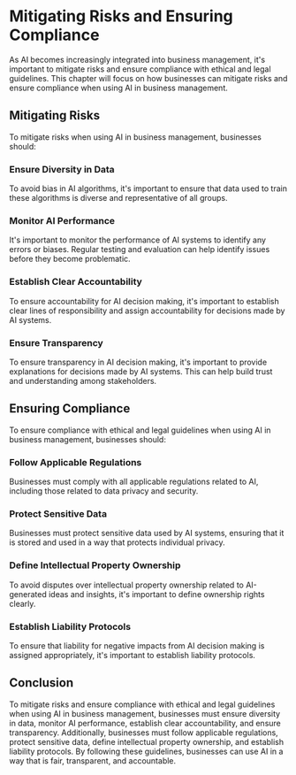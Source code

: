 Mitigating Risks and Ensuring Compliance
========================================================================================================================

As AI becomes increasingly integrated into business management, it's important to mitigate risks and ensure compliance with ethical and legal guidelines. This chapter will focus on how businesses can mitigate risks and ensure compliance when using AI in business management.

Mitigating Risks
----------------

To mitigate risks when using AI in business management, businesses should:

### Ensure Diversity in Data

To avoid bias in AI algorithms, it's important to ensure that data used to train these algorithms is diverse and representative of all groups.

### Monitor AI Performance

It's important to monitor the performance of AI systems to identify any errors or biases. Regular testing and evaluation can help identify issues before they become problematic.

### Establish Clear Accountability

To ensure accountability for AI decision making, it's important to establish clear lines of responsibility and assign accountability for decisions made by AI systems.

### Ensure Transparency

To ensure transparency in AI decision making, it's important to provide explanations for decisions made by AI systems. This can help build trust and understanding among stakeholders.

Ensuring Compliance
-------------------

To ensure compliance with ethical and legal guidelines when using AI in business management, businesses should:

### Follow Applicable Regulations

Businesses must comply with all applicable regulations related to AI, including those related to data privacy and security.

### Protect Sensitive Data

Businesses must protect sensitive data used by AI systems, ensuring that it is stored and used in a way that protects individual privacy.

### Define Intellectual Property Ownership

To avoid disputes over intellectual property ownership related to AI-generated ideas and insights, it's important to define ownership rights clearly.

### Establish Liability Protocols

To ensure that liability for negative impacts from AI decision making is assigned appropriately, it's important to establish liability protocols.

Conclusion
----------

To mitigate risks and ensure compliance with ethical and legal guidelines when using AI in business management, businesses must ensure diversity in data, monitor AI performance, establish clear accountability, and ensure transparency. Additionally, businesses must follow applicable regulations, protect sensitive data, define intellectual property ownership, and establish liability protocols. By following these guidelines, businesses can use AI in a way that is fair, transparent, and accountable.


